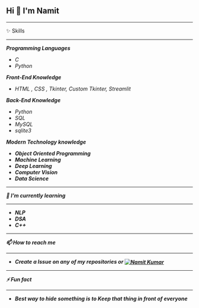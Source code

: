 ## Hi 👋 I'm Namit
<hr>
✨ Skills
<hr>

<i><b>Programming Languages</b><i>
<ul>
<li>C</li>
<li>Python</li>
</ul>
<i><b>Front-End Knowledge</b></i>
<ul>
<li>HTML , CSS , Tkinter, Custom Tkinter, Streamlit</li>
</ul>
<i><b>Back-End Knowledge</b></i>
<ul>
<li>Python</li>
<li>SQL</li>
<li>MySQL</li>
<li>sqlite3</li>
</ul>
<i><b>Modern Technology knowledge<b></i>
<ul>
<li>Object Oriented Programming
<li>Machine Learning</li>
<li>Deep Learning</li>
<li>Computer Vision</li>
<li>Data Science</li>
</ul>

<hr>
🌱 I’m currently learning
<hr>

<ul>
<li>NLP</li>
<li>DSA</li>
<li>C++</li>
</ul>

<hr>
📫 How to reach me
<hr>

<ul>
<li>Create a Issue on any of my repositories or <a href="https://www.linkedin.com/in/namit-kumar-91a714292/"><img align="center" src="https://camo.githubusercontent.com/591c02e8ff595d43e0b35b1b29aed639a7154b959cd8f8c854b9e176d885b094/68747470733a2f2f696d672e736869656c64732e696f2f62616467652f4c696e6b6564496e2d3030373742353f7374796c653d666f722d7468652d6261646765266c6f676f3d6c696e6b6564696e266c6f676f436f6c6f723d7768697465" alt="Namit Kumar" data-canonical-src="https://img.shields.io/badge/LinkedIn-0077B5?style=for-the-badge&amp;logo=linkedin&amp;logoColor=white" style="max-width: 100%;"></a></li>
</ul>

<hr>
⚡ Fun fact
<hr>

<ul>
<li>Best way to hide something is to Keep that thing in front of everyone</li>
</ul>
